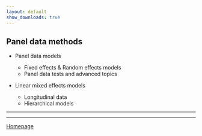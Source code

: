 ```yaml
---
layout: default
show_downloads: true
---
```


## Panel data methods

+ Panel data models
  + Fixed effects & Random effects models
  + Panel data tests and advanced topics

+ Linear mixed effects models
  + Longitudinal data
  + Hierarchical models


--- 

--- 

[Homepage](./)
